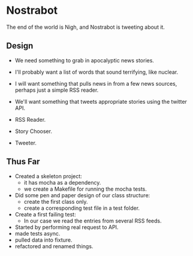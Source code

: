 Nostrabot
========

The end of the world is Nigh, and Nostrabot is tweeting about it.

Design
------

* We need something to grab in apocalyptic news stories.
* I'll probably want a list of words that sound terrifying, like nuclear.
* I will want something that pulls news in from a few news sources, perhaps just a simple RSS reader.
* We'll want something that tweets appropriate stories using the twitter API.

* RSS Reader.
* Story Chooser.
* Tweeter.

Thus Far
--------
* Created a skeleton project:
    * it has mocha as a dependency.
    * we create a Makefile for running the mocha tests.
* Did some pen and paper design of our class structure:
    * create the first class only.
    * create a corresponding test file in a test folder.
* Create a first failing test:
    * In our case we read the entries from several RSS feeds.
* Started by performing real request to API.
* made tests async.
* pulled data into fixture.
* refactored and renamed things.
